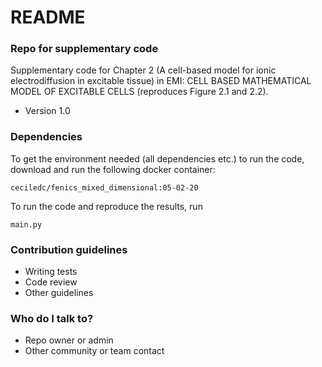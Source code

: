 # README #

### Repo for supplementary code ###

Supplementary code for Chapter 2 (A cell-based model for ionic electrodiffusion
in excitable tissue) in EMI: CELL BASED MATHEMATICAL MODEL OF EXCITABLE
CELLS (reproduces Figure 2.1 and 2.2).

* Version 1.0

### Dependencies ###

To get the environment needed (all dependencies etc.) to run the code, download
and run the following docker container:

    ceciledc/fenics_mixed_dimensional:05-02-20

To run the code and reproduce the results, run

`main.py`

### Contribution guidelines ###

* Writing tests
* Code review
* Other guidelines

### Who do I talk to? ###

* Repo owner or admin
* Other community or team contact
